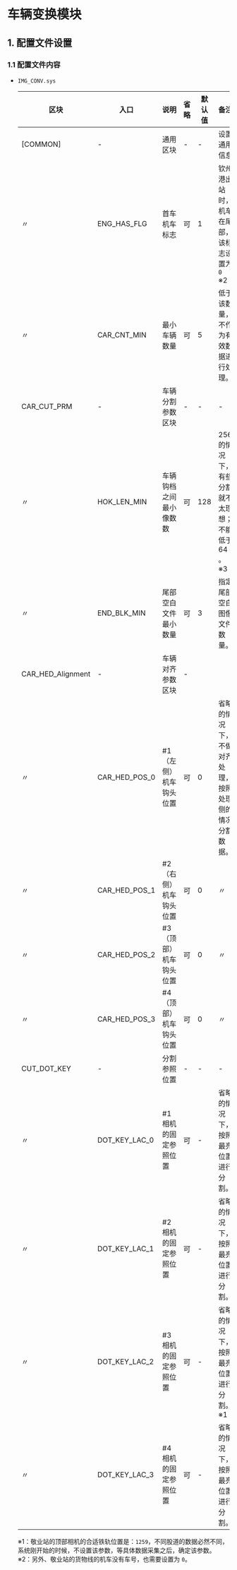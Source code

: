 # 车辆变换模块

## 1. 配置文件设置

### 1.1 配置文件内容

- `IMG_CONV.sys`

  | 区块              | 入口          | 说明                   | 省略 | 默认值 | 备注                                                   |
  | ----------------- | ------------- | ---------------------- | ---- | ------ | ------------------------------------------------------ |
  | [COMMON]          | -             | 通用区块               | -    | -      | 设置通用信息                                           |
  | 〃                | ENG_HAS_FLG   | 首车机车标志           | 可   | 1      | 钦州港出站时，机车在尾部，该标志设置为 `0` ※2          |
  | 〃                | CAR_CNT_MIN   | 最小车辆数量           | 可   | 5      | 低于该数量，不作为有效数据进行处理。                   |
  | CAR_CUT_PRM       | -             | 车辆分割参数区块       | -    | -      | -                                                      |
  | 〃                | HOK_LEN_MIN   | 车辆钩档之间最小像数数 | 可   | 128    | 256的情况下，有些分割就不太理想；不能低于64 。※3       |
  | 〃                | END_BLK_MIN   | 尾部空白文件最小数量   | 可   | 3      | 指定尾部空白图像文件数量。                             |
  | CAR_HED_Alignment | -             | 车辆对齐参数区块       | -    |        |                                                        |
  | 〃                | CAR_HED_POS_0 | #1（左侧）机车钩头位置 | 可   | 0      | 省略的情况下，不做对齐处理，按照处理侧的情况分割数据。 |
  | 〃                | CAR_HED_POS_1 | #2（右侧）机车钩头位置 | 可   | 0      | 〃                                                     |
  | 〃                | CAR_HED_POS_2 | #3（顶部）机车钩头位置 | 可   | 0      | 〃                                                     |
  | 〃                | CAR_HED_POS_3 | #4（顶部）机车钩头位置 | 可   | 0      | 〃                                                     |
  | CUT_DOT_KEY       | -             | 分割参照位置           | -    | -      | -                                                      |
  | 〃                | DOT_KEY_LAC_0 | #1相机的固定参照位置   | 可   | -      | 省略的情况下，按照最亮位置进行分割。                   |
  | 〃                | DOT_KEY_LAC_1 | #2相机的固定参照位置   | 可   | -      | 省略的情况下，按照最亮位置进行分割。                   |
  | 〃                | DOT_KEY_LAC_2 | #3相机的固定参照位置   | 可   | -      | 省略的情况下，按照最亮位置进行分割。※1                 |
  | 〃                | DOT_KEY_LAC_3 | #4相机的固定参照位置   | 可   | -      | 省略的情况下，按照最亮位置进行分割。                   |

  ※1：敬业站的顶部相机的合适铁轨位置是：`1259`，不同股道的数据必然不同，系统刚开始的时候，不设置该参数，等具体数据采集之后，确定该参数。    
  ※2：另外、敬业站的货物线的机车没有车号，也需要设置为 `0`。